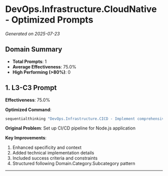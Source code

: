 # DevOps.Infrastructure.CloudNative - Optimized Prompts

*Generated on 2025-07-23*

## Domain Summary

- **Total Prompts**: 1
- **Average Effectiveness**: 75.0%
- **High Performing (>80%)**: 0

## 1. L3-C3 Prompt

**Effectiveness**: 75.0%

**Optimized Command**:
```bash
sequentialthinking "DevOps.Infrastructure.CICD - Implement comprehensive CI/CD pipeline for Node.js application including automated testing, security scanning, Docker containerization, blue-green deployment, rollback strategy, and monitoring integration using GitHub Actions or GitLab CI at L3 complexity"
```

**Original Problem**: Set up CI/CD pipeline for Node.js application

**Key Improvements**:
1. Enhanced specificity and context
2. Added technical implementation details
3. Included success criteria and constraints
4. Structured following Domain.Category.Subcategory pattern

---

